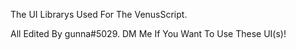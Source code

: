 The UI Librarys Used For The VenusScript.

All Edited By gunna#5029. DM Me If You Want To Use These UI(s)!
